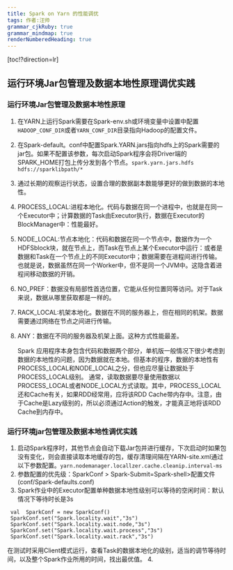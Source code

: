 ```yaml
---
title: Spark on Yarn 的性能调优
tags: 作者:汪帅
grammar_cjkRuby: true
grammar_mindmap: true
renderNumberedHeading: true
---
```


[toc!?direction=lr]

## 运行环境Jar包管理及数据本地性原理调优实践

### 运行环境Jar包管理及数据本地性原理

 1. 在YARN上运行Spark需要在Spark-env.sh或环境变量中设置中配置`HADOOP_CONF_DIR`或者`YARN_CONF_DIR`目录指向Hadoop的配置文件。
 2. 在Spark-default。conf中配置Spark.YARN.jars指向hdfs上的Spark需要的jar包。如果不配置该参数，每次启动Spark程序会将Driver端的SPARK_HOME打包上传分发到各个节点。`spark.yarn.jars.hdfs hdfs://sparklibpath/*`
 3. 通过长期的观察运行状态，设置合理的数据副本数能够更好的做到数据的本地性。
 4. PROCESS_LOCAL:进程本地化。代码与数据在同一个进程中，也就是在同一个Executor中；计算数据的Task由Executor执行，数据在Executor的BlockManager中：性能最好。
 5. NODE_LOCAL:节点本地化：代码和数据在同一个节点中，数据作为一个HDFSblock块，就在节点上，而Task在节点上某个Executor中运行：或者是数据和Task在一个节点上的不同Executor中；数据需要在进程间进行传输。也就是说，数据虽然在同一个Worker中，但不是同一个JVM中。这隐含着进程间移动数据的开销。
 6. NO_PREF：数据没有局部性首选位置，它能从任何位置同等访问。对于Task来说，数据从哪里获取都是一样的。
 7. RACK_LOCAL:机架本地化。数据在不同的服务器上，但在相同的机架。数据需要通过网络在节点之间进行传输。
 8. ANY：数据在不同的服务器及机架上面。这种方式性能最差。
	
	Spark 应用程序本身包含代码和数据两个部分，单机版一般情况下很少考虑到数据的本地性的问题，因为数据就在本地。但基本的程序，数据的本地性有PROCESS_LOCAL和NODE_LOCAL之分，但也应尽量让数据处于PROCESS_LOCAL级别。
	通常，读取数据要尽量使用数据以PROCESS_LOCAL或者NODE_LOCAL方式读取。其中，PROCESS_LOCAL还和Cache有关，如果RDD经常用，应将该RDD Cache带内存中。注意，由于Cache是Lazy级别的，所以必须通过Action的触发，才能真正地将该RDD Cache到内存中。
	

### 运行环境jar包管理及数据本地性调优实践

 1. 启动Spark程序时，其他节点会自动下载Jar包并进行缓存，下次启动时如果包没有变化，则会直接读取本地缓存的包，缓存清理间隔在YARN-site.xml通过以下参数配置。`yarn.nodemanager.locallzer.cache.cleanip.interval-ms`
 2. 参数配置的优先级：SparkConf > Spark-Submit=Spark-shell>配置文件(conf/Spark-defaults.conf)
 3. Spark作业中的Executor配置单种数据本地性级别可以等待的空闲时间：默认情况下等待时长是3s

``` scala?linenums
 val  SparkConf = new SparkConf()
 SparkConf.set("Spark.locality.wait","3s")
 SparkConf.set("Spark.locality.wait.node,"3s")
 SparkConf.set("Spark.locality.wait.process","3s")
 SparkConf.set("Spark.locality.wait.rack","3s")
```
在测试时采用Client模式运行，查看Task的数据本地化的级别，适当的调节等待时间，以及整个Spark作业所用的时间，找出最优值。
 4. 